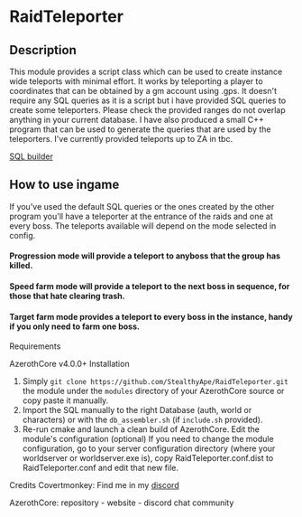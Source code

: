 # RaidTeleporter
## Description
This module provides a script class which can be used to create instance wide teleports with minimal effort.
It works by teleporting a player to coordinates that can be obtained by a gm account using .gps.
It doesn't require any SQL queries as it is a script but i have provided SQL queries to create some teleporters.
Please check the provided ranges do not overlap anything in your current database.
I have also produced a small C++ program that can be used to generate the queries that are used by the teleporters.
I've currently provided teleports up to ZA in tbc.

[SQL builder](https://github.com/StealthyApe/Raid-Teleporter-SQL-Builder/tree/main "Github page")

## How to use ingame
If you've used the default SQL queries or the ones created by the other program you'll have a teleporter at the entrance of the raids and one at every boss.
The teleports available will depend on the mode selected in config. 

#### Progression mode will provide a teleport to anyboss that the group has killed.
#### Speed farm mode will provide a teleport to the next boss in sequence, for those that hate clearing trash.
#### Target farm mode provides a teleport to every boss in the instance, handy if you only need to farm one boss.


Requirements

AzerothCore v4.0.0+
Installation
1) Simply `git clone https://github.com/StealthyApe/RaidTeleporter.git` the module under the `modules` directory of your AzerothCore source or copy paste it manually.
2) Import the SQL manually to the right Database (auth, world or characters) or with the `db_assembler.sh` (if `include.sh` provided).
3) Re-run cmake and launch a clean build of AzerothCore.
Edit the module's configuration (optional)
If you need to change the module configuration, go to your server configuration directory (where your worldserver or worldserver.exe is), copy RaidTeleporter.conf.dist to RaidTeleporter.conf and edit that new file.

Credits
Covertmonkey: Find me in my [discord](https://discord.gg/zHTqRY4EAQ "Covertmonkey's Modules") 

AzerothCore: repository - website - discord chat community
